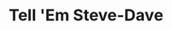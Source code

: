 ---
title: "Tell 'Em Steve-Dave"
summary: "A weekly podcast featuring the uncensored comedy stylings of \"Steve-Dave\" , \"Fanboy\" , as well as the \"Dubious Tech Guy\" ."
image: "tell-em-steve-dave.jpg"
apple_music_artist_url: "None"
wikipedia_url: "none"
---